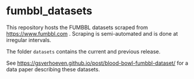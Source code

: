 # fumbbl_datasets
This repository hosts the FUMBBL datasets scraped from https://www.fumbbl.com .
Scraping is semi-automated and is done at irregular intervals.

The folder `datasets` contains the current and previous release.


See https://gsverhoeven.github.io/post/blood-bowl-fumbbl-dataset/ for a data paper describing these datasets.
